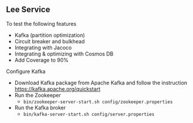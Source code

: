 Lee Service
---
To test the following features
- Kafka (partition optimization)
- Circuit breaker and bulkhead
- Integrating with Jacoco
- Integrating & optimizing with Cosmos DB
- Add Coverage to 90%

Configure Kafka
- Download Kafka package from Apache Kafka and follow the instruction https://kafka.apache.org/quickstart
- Run the Zookeeper 
  - ```bin/zookeeper-server-start.sh config/zookeeper.properties```
- Run the Kafka broker 
  - ```bin/kafka-server-start.sh config/server.properties```